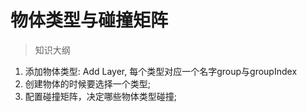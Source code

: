 # 物体类型与碰撞矩阵

> 知识大纲
1. 添加物体类型: Add Layer, 每个类型对应一个名字group与groupIndex
2. 创建物体的时候要选择一个类型;
3. 配置碰撞矩阵，决定哪些物体类型碰撞;
